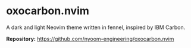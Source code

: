 # oxocarbon.nvim

A dark and light Neovim theme written in fennel, inspired by IBM Carbon.

**Repository:** <https://github.com/nyoom-engineering/oxocarbon.nvim>
